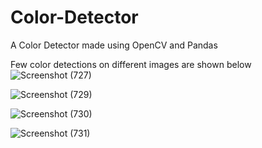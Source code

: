 # Color-Detector
A Color Detector made using OpenCV and Pandas

Few color detections on different images are shown below
![Screenshot (727)](https://user-images.githubusercontent.com/86195118/124510595-cc565980-ddf1-11eb-9dcb-71e80527f5b1.png)

![Screenshot (729)](https://user-images.githubusercontent.com/86195118/124510620-dc6e3900-ddf1-11eb-9834-098643ef34c7.png)

![Screenshot (730)](https://user-images.githubusercontent.com/86195118/124510646-e859fb00-ddf1-11eb-8811-61af71cd032f.png)

![Screenshot (731)](https://user-images.githubusercontent.com/86195118/124510683-f60f8080-ddf1-11eb-8f63-3d3a52d23b18.png)
